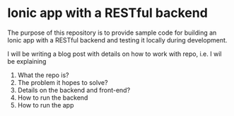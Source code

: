 # Ionic app with a RESTful backend
The purpose of this repository is to provide sample code for  building an Ionic app with a RESTful backend and testing it locally during development. 

I will be writing a blog post with details on how to work with repo, i.e. I wil be explaining 

1) What the repo is? 
2) The problem it hopes to solve?
3) Details on the backend and front-end?
4) How to run the backend
5) How to run the app
